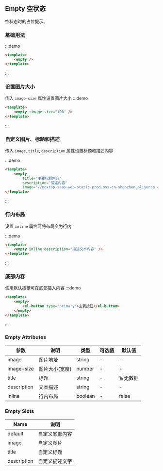 <!--
 * @Author: 陈建中
 * @Date: 2021-07-15 15:49:14
 * @LastEditTime: 2021-07-15 18:02:08
 * @LastEditors: 陈建中
 * @FilePath: /vantop-ui/examples/views/empty.md
-->
## Empty 空状态
空状态时的占位提示。

### 基础用法
:::demo

```html
<template>
    <empty />
</template>
```
:::

### 设置图片大小
传入 `image-size` 属性设置图片大小
:::demo

```html
<template>
    <empty :image-size="100" />
</template>
```
:::

### 自定义图片、标题和描述
传入 `image`, `title`, `description` 属性设置标题和描述内容   

:::demo

```html
<template>
    <empty
        title="主要标题内容"
        description="描述内容"
        image="//nextop-saas-web-static-prod.oss-cn-shenzhen.aliyuncs.com/nextop-erp-micro/saas/empty/empty-log.svg" />
</template>
```
:::

### 行内布局
设置 `inline` 属性可将布局变为行内

:::demo

```html
<template>
    <empty inline description="描述文本内容" />
</template>
```
:::

### 底部内容
使用默认插槽可在底部插入内容
:::demo

```html
<template>
    <empty>
        <el-button type="primary">主要按钮</el-button>
    </empty>
</template>
```
:::

### Empty Attributes
| 参数 | 说明 | 类型 |可选值| 默认值 |
|  ----  | ----  |---- | ---| ---- |
| image | 图片地址 | string| - | - |
| image-size | 图片大小(宽度) | number| - | - |
| title | 标题 | string| - | 暂无数据 |
| description | 文本描述 | string| - | - |
| inline | 行内布局 | boolean| - | false |

### Empty Slots
| Name | 说明 |
|  ----  | ---- |
| default | 自定义底部内容 |
| image | 自定义图片 |
| title | 自定义标题 |
| description | 自定义描述文字 |